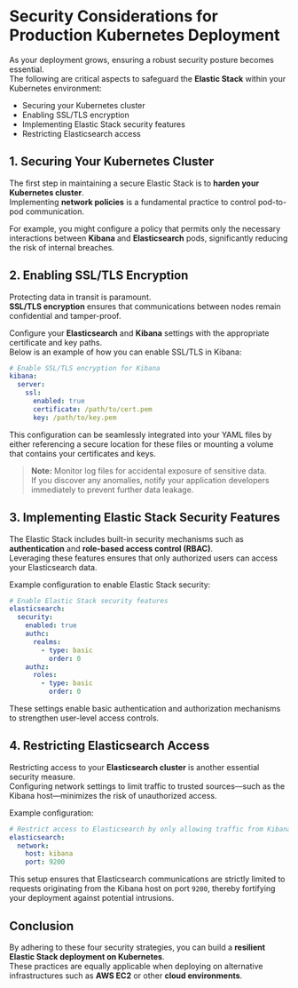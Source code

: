 # Security Considerations for Production Kubernetes Deployment

As your deployment grows, ensuring a robust security posture becomes essential.  
The following are critical aspects to safeguard the **Elastic Stack** within your Kubernetes environment:

- Securing your Kubernetes cluster  
- Enabling SSL/TLS encryption  
- Implementing Elastic Stack security features  
- Restricting Elasticsearch access  



## 1. Securing Your Kubernetes Cluster

The first step in maintaining a secure Elastic Stack is to **harden your Kubernetes cluster**.  
Implementing **network policies** is a fundamental practice to control pod-to-pod communication.  

For example, you might configure a policy that permits only the necessary interactions between **Kibana** and **Elasticsearch** pods, significantly reducing the risk of internal breaches.



## 2. Enabling SSL/TLS Encryption

Protecting data in transit is paramount.  
**SSL/TLS encryption** ensures that communications between nodes remain confidential and tamper-proof.

Configure your **Elasticsearch** and **Kibana** settings with the appropriate certificate and key paths.  
Below is an example of how you can enable SSL/TLS in Kibana:

```yaml
# Enable SSL/TLS encryption for Kibana
kibana:
  server:
    ssl:
      enabled: true
      certificate: /path/to/cert.pem
      key: /path/to/key.pem
```

This configuration can be seamlessly integrated into your YAML files by either referencing a secure location for these files or mounting a volume that contains your certificates and keys.

> **Note:** Monitor log files for accidental exposure of sensitive data.  
If you discover any anomalies, notify your application developers immediately to prevent further data leakage.



## 3. Implementing Elastic Stack Security Features

The Elastic Stack includes built-in security mechanisms such as **authentication** and **role-based access control (RBAC)**.  
Leveraging these features ensures that only authorized users can access your Elasticsearch data.

Example configuration to enable Elastic Stack security:

```yaml
# Enable Elastic Stack security features
elasticsearch:
  security:
    enabled: true
    authc:
      realms:
        - type: basic
          order: 0
    authz:
      roles:
        - type: basic
          order: 0
```

These settings enable basic authentication and authorization mechanisms to strengthen user-level access controls.



## 4. Restricting Elasticsearch Access

Restricting access to your **Elasticsearch cluster** is another essential security measure.  
Configuring network settings to limit traffic to trusted sources—such as the Kibana host—minimizes the risk of unauthorized access.

Example configuration:

```yaml
# Restrict access to Elasticsearch by only allowing traffic from Kibana
elasticsearch:
  network:
    host: kibana
    port: 9200
```

This setup ensures that Elasticsearch communications are strictly limited to requests originating from the Kibana host on port `9200`, thereby fortifying your deployment against potential intrusions.



## Conclusion

By adhering to these four security strategies, you can build a **resilient Elastic Stack deployment on Kubernetes**.  
These practices are equally applicable when deploying on alternative infrastructures such as **AWS EC2** or other **cloud environments**.

